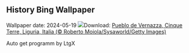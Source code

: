 ## History Bing Wallpaper
Wallpaper date: 2024-05-19
![](https://www.bing.com/th?id=OHR.VernazzaItaly_ES-ES4215156011_UHD.jpg&w=1000)Download: [Pueblo de Vernazza, Cinque Terre, Liguria, Italia (© Roberto Moiola/Sysaworld/Getty Images)](https://www.bing.com/th?id=OHR.VernazzaItaly_ES-ES4215156011_UHD.jpg)

Auto get programm by LtgX
